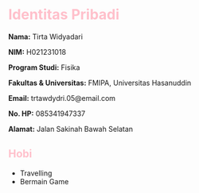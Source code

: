 <!DOCTYPE html>
<html lang="id">
<head>
  <meta charset="UTF-8">
  <meta name="viewport" content="width=device-width, initial-scale=1.0">
  <title>Identitas Pribadi</title>
  <style>
    h1 {
      color: pink;
    }
    h2 {
      color: pink;
    }
  </style>
</head>
<body>
  <h1>Identitas Pribadi</h1>

  <p><strong>Nama:</strong> Tirta Widyadari</p>
  <p><strong>NIM:</strong> H021231018</p>
  <p><strong>Program Studi:</strong> Fisika</p>
  <p><strong>Fakultas & Universitas:</strong> FMIPA, Universitas Hasanuddin</p>
  <p><strong>Email:</strong> trtawdydri.05@email.com</p>
  <p><strong>No. HP:</strong> 085341947337</p>
  <p><strong>Alamat:</strong> Jalan Sakinah Bawah Selatan</p>

  <h2>Hobi</h2>
  <ul>
    <li>Travelling</li>
    <li>Bermain Game</li>
  </ul>

</body>
</html>

